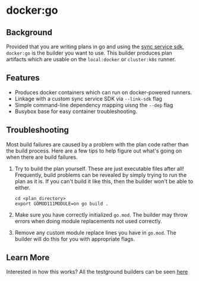 # docker:go

## Background

Provided that you are writing plans in go and using the [sync service sdk](https://github.com/testground/sdk-go),  `docker:go` is the builder you want to use. This builder produces plan artifacts which are usable on the `local:docker`  or `cluster:k8s` runner.

## Features

* Produces docker containers which can run on docker-powered runners.
* Linkage with a custom sync service SDK via `--link-sdk` flag
* Simple command-line dependency mapping uisng the `--dep` flag
* Busybox base for easy container troubleshooting.

## Troubleshooting

Most build failures are caused by a problem with the plan code rather than the build process. Here are a few tips to help figure out what's going on when there are build failures.

1. Try to build the plan yourself. These are just executable files after all! Frequently, build problems can be revealed by simply trying to run the plan as it is. If you can't build it like this, then the builder won't be able to either.

   ```text
   cd <plan_directory>
   export GOMOD111MODULE=on go build .
   ```

2. Make sure you have correctly initialized `go.mod`. The builder may throw errors when doing module replacements not used correctly.
3. Remove any custom module replace lines you have in `go.mod`. The builder will do this for you with appropriate flags.

## Learn More

Interested in how this works? All the testground builders can be seen [here](https://github.com/testground/testground/tree/master/pkg/build)



